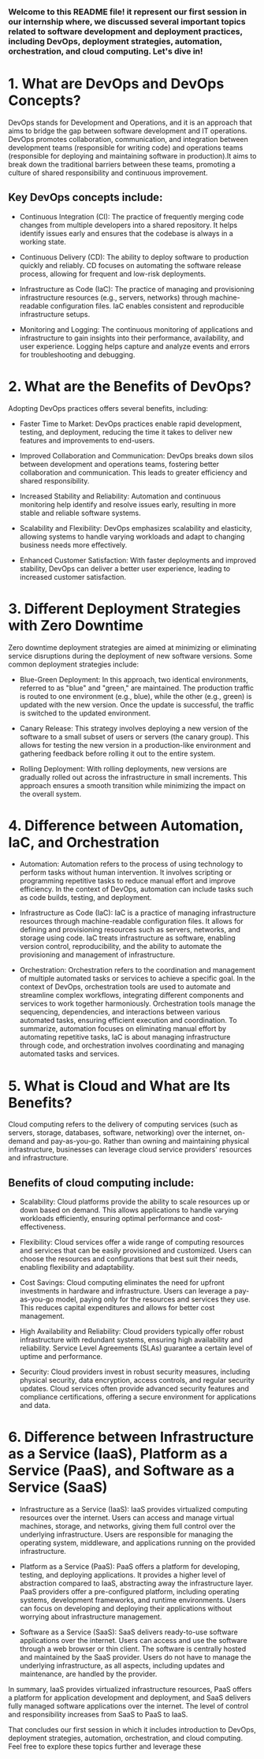 ### Welcome to this README file! it represent our first session in our internship where, we discussed several important topics related to software development and deployment practices, including DevOps, deployment strategies, automation, orchestration, and cloud computing. Let's dive in!

# 1. What are DevOps and DevOps Concepts?
DevOps stands for Development and Operations, and it is an approach that aims to bridge the gap between software development and IT operations. DevOps promotes collaboration, communication, and integration between development teams (responsible for writing code) and operations teams (responsible for deploying and maintaining software in production).It aims to break down the traditional barriers between these teams, promoting a culture of shared responsibility and continuous improvement.

## Key DevOps concepts include:

- Continuous Integration (CI): The practice of frequently merging code changes from multiple developers into a shared repository. It helps identify issues early and ensures that the codebase is always in a working state.

- Continuous Delivery (CD): The ability to deploy software to production quickly and reliably. CD focuses on automating the software release process, allowing for frequent and low-risk deployments.

- Infrastructure as Code (IaC): The practice of managing and provisioning infrastructure resources (e.g., servers, networks) through machine-readable configuration files. IaC enables consistent and reproducible infrastructure setups.

- Monitoring and Logging: The continuous monitoring of applications and infrastructure to gain insights into their performance, availability, and user experience. Logging helps capture and analyze events and errors for troubleshooting and debugging.

# 2. What are the Benefits of DevOps?
Adopting DevOps practices offers several benefits, including:

- Faster Time to Market: DevOps practices enable rapid development, testing, and deployment, reducing the time it takes to deliver new features and improvements to end-users.

- Improved Collaboration and Communication: DevOps breaks down silos between development and operations teams, fostering better collaboration and communication. This leads to greater efficiency and shared responsibility.

- Increased Stability and Reliability: Automation and continuous monitoring help identify and resolve issues early, resulting in more stable and reliable software systems.

- Scalability and Flexibility: DevOps emphasizes scalability and elasticity, allowing systems to handle varying workloads and adapt to changing business needs more effectively.

- Enhanced Customer Satisfaction: With faster deployments and improved stability, DevOps can deliver a better user experience, leading to increased customer satisfaction.

# 3. Different Deployment Strategies with Zero Downtime
Zero downtime deployment strategies are aimed at minimizing or eliminating service disruptions during the deployment of new software versions. Some common deployment strategies include:

- Blue-Green Deployment: In this approach, two identical environments, referred to as "blue" and "green," are maintained. The production traffic is routed to one environment (e.g., blue), while the other (e.g., green) is updated with the new version. Once the update is successful, the traffic is switched to the updated environment.

- Canary Release: This strategy involves deploying a new version of the software to a small subset of users or servers (the canary group). This allows for testing the new version in a production-like environment and gathering feedback before rolling it out to the entire system.

- Rolling Deployment: With rolling deployments, new versions are gradually rolled out across the infrastructure in small increments. This approach ensures a smooth transition while minimizing the impact on the overall system.

# 4. Difference between Automation, IaC, and Orchestration
- Automation: Automation refers to the process of using technology to perform tasks without human intervention. It involves scripting or programming repetitive tasks to reduce manual effort and improve efficiency. In the context of DevOps, automation can include tasks such as code builds, testing, and deployment.

- Infrastructure as Code (IaC): IaC is a practice of managing infrastructure resources through machine-readable configuration files. It allows for defining and provisioning resources such as servers, networks, and storage using code. IaC treats infrastructure as software, enabling version control, reproducibility, and the ability to automate the provisioning and management of infrastructure.

- Orchestration: Orchestration refers to the coordination and management of multiple automated tasks or services to achieve a specific goal. In the context of DevOps, orchestration tools are used to automate and streamline complex workflows, integrating different components and services to work together harmoniously. Orchestration tools manage the sequencing, dependencies, and interactions between various automated tasks, ensuring efficient execution and coordination.
To summarize, automation focuses on eliminating manual effort by automating repetitive tasks, IaC is about managing infrastructure through code, and orchestration involves coordinating and managing automated tasks and services.

# 5. What is Cloud and What are Its Benefits?
Cloud computing refers to the delivery of computing services (such as servers, storage, databases, software, networking) over the internet, on-demand and pay-as-you-go. Rather than owning and maintaining physical infrastructure, businesses can leverage cloud service providers' resources and infrastructure.

## Benefits of cloud computing include:

- Scalability: Cloud platforms provide the ability to scale resources up or down based on demand. This allows applications to handle varying workloads efficiently, ensuring optimal performance and cost-effectiveness.

- Flexibility: Cloud services offer a wide range of computing resources and services that can be easily provisioned and customized. Users can choose the resources and configurations that best suit their needs, enabling flexibility and adaptability.

- Cost Savings: Cloud computing eliminates the need for upfront investments in hardware and infrastructure. Users can leverage a pay-as-you-go model, paying only for the resources and services they use. This reduces capital expenditures and allows for better cost management.

- High Availability and Reliability: Cloud providers typically offer robust infrastructure with redundant systems, ensuring high availability and reliability. Service Level Agreements (SLAs) guarantee a certain level of uptime and performance.

- Security: Cloud providers invest in robust security measures, including physical security, data encryption, access controls, and regular security updates. Cloud services often provide advanced security features and compliance certifications, offering a secure environment for applications and data.

# 6. Difference between Infrastructure as a Service (IaaS), Platform as a Service (PaaS), and Software as a Service (SaaS)
- Infrastructure as a Service (IaaS): IaaS provides virtualized computing resources over the internet. Users can access and manage virtual machines, storage, and networks, giving them full control over the underlying infrastructure. Users are responsible for managing the operating system, middleware, and applications running on the provided infrastructure.

- Platform as a Service (PaaS): PaaS offers a platform for developing, testing, and deploying applications. It provides a higher level of abstraction compared to IaaS, abstracting away the infrastructure layer. PaaS providers offer a pre-configured platform, including operating systems, development frameworks, and runtime environments. Users can focus on developing and deploying their applications without worrying about infrastructure management.

- Software as a Service (SaaS): SaaS delivers ready-to-use software applications over the internet. Users can access and use the software through a web browser or thin client. The software is centrally hosted and maintained by the SaaS provider. Users do not have to manage the underlying infrastructure, as all aspects, including updates and maintenance, are handled by the provider.

In summary, IaaS provides virtualized infrastructure resources, PaaS offers a platform for application development and deployment, and SaaS delivers fully managed software applications over the internet. The level of control and responsibility increases from SaaS to PaaS to IaaS.

That concludes our first session in which it includes introduction to DevOps, deployment strategies, automation, orchestration, and cloud computing. Feel free to explore these topics further and leverage these
